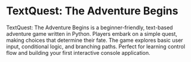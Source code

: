 # TextQuest: The Adventure Begins
TextQuest: The Adventure Begins is a beginner-friendly, text-based adventure game written in Python. Players embark on a simple quest, making choices that determine their fate. The game explores basic user input, conditional logic, and branching paths. Perfect for learning control flow and building your first interactive console application.
